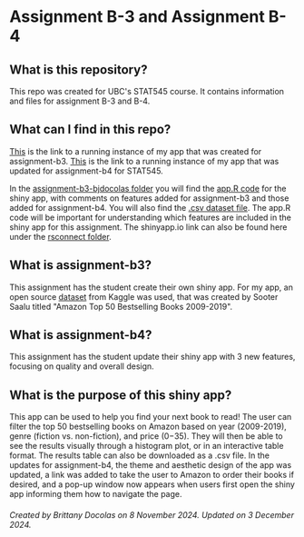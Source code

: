 # Assignment B-3 and Assignment B-4

## What is this repository?
This repo was created for UBC's STAT545 course. It contains information and files for assignment B-3 and B-4.

## What can I find in this repo?
[This](https://bjensendoc.shinyapps.io/assignment-b3-bjdocolas/) is the link to a running instance of my app that was created for assignment-b3. [This](https://bjensendoc.shinyapps.io/assignment-b3-bjdocolas/) is the link to a running instance of my app that was updated for assignment-b4 for STAT545. 

In the [assignment-b3-bjdocolas folder](https://github.com/stat545ubc-2024/assignment-b3-bjdocolas/tree/main/assignment-b3-bjdocolas) you will find the [app.R code](https://github.com/stat545ubc-2024/assignment-b3-bjdocolas/blob/main/assignment-b3-bjdocolas/app.R) for the shiny app, with comments on features added for assignment-b3 and those added for assignment-b4. You will also find the [.csv dataset file](https://github.com/stat545ubc-2024/assignment-b3-bjdocolas/blob/main/assignment-b3-bjdocolas/dataset/amazon_bestsellers.csv). The app.R code will be important for understanding which features are included in the shiny app for this assignment. The shinyapp.io link can also be found here under the [rsconnect folder](https://github.com/stat545ubc-2024/assignment-b3-bjdocolas/tree/main/assignment-b3-bjdocolas/rsconnect/shinyapps.io/bjensendoc).

## What is assignment-b3?
This assignment has the student create their own shiny app. For my app, an open source [dataset](https://www.kaggle.com/datasets/sootersaalu/amazon-top-50-bestselling-books-2009-2019) from Kaggle was used, that was created by Sooter Saalu titled "Amazon Top 50 Bestselling Books 2009-2019". 

## What is assignment-b4?
This assignment has the student update their shiny app with 3 new features, focusing on quality and overall design.

## What is the purpose of this shiny app?
This app can be used to help you find your next book to read! The user can filter the top 50 bestselling books on Amazon based on year (2009-2019), genre (fiction vs. non-fiction), and price ($0-$35). They will then be able to see the results visually through a histogram plot, or in an interactive table format. The results table can also be downloaded as a .csv file. In the updates for assignment-b4, the theme and aesthetic design of the app was updated, a link was added to take the user to Amazon to order their books if desired, and a pop-up window now appears when users first open the shiny app informing them how to navigate the page.


###### Created by Brittany Docolas on 8 November 2024. Updated on 3 December 2024.
